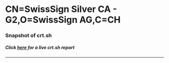 # CN=SwissSign Silver CA - G2,O=SwissSign AG,C=CH
### Snapshot of crt.sh
##### Click [here](https://crt.sh/?q=Serial_83551BD2384F68E04205B837D48D87) for a live crt.sh report

---
